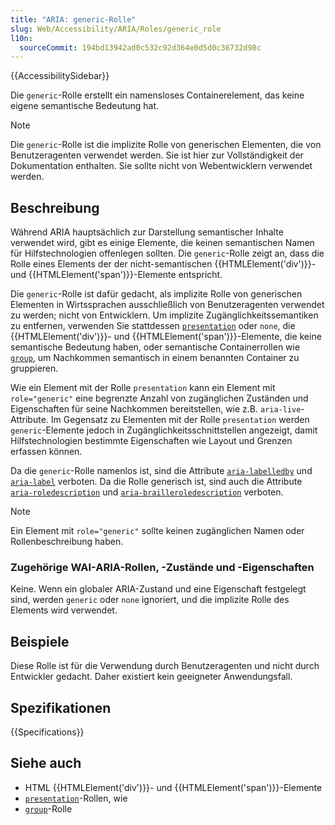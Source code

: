 ```yaml
---
title: "ARIA: generic-Rolle"
slug: Web/Accessibility/ARIA/Roles/generic_role
l10n:
  sourceCommit: 194bd13942ad0c532c92d364e0d5d0c36732d98c
---
```


{{AccessibilitySidebar}}

Die `generic`-Rolle erstellt ein namensloses Containerelement, das keine eigene semantische Bedeutung hat.

> [!NOTE]
> Die `generic`-Rolle ist die implizite Rolle von generischen Elementen, die von Benutzeragenten verwendet werden. Sie ist hier zur Vollständigkeit der Dokumentation enthalten. Sie sollte nicht von Webentwicklern verwendet werden.

## Beschreibung

Während ARIA hauptsächlich zur Darstellung semantischer Inhalte verwendet wird, gibt es einige Elemente, die keinen semantischen Namen für Hilfstechnologien offenlegen sollten. Die `generic`-Rolle zeigt an, dass die Rolle eines Elements der der nicht-semantischen {{HTMLElement('div')}}- und {{HTMLElement('span')}}-Elemente entspricht.

Die `generic`-Rolle ist dafür gedacht, als implizite Rolle von generischen Elementen in Wirtssprachen ausschließlich von Benutzeragenten verwendet zu werden; nicht von Entwicklern. Um implizite Zugänglichkeitssemantiken zu entfernen, verwenden Sie stattdessen [`presentation`](/de/docs/Web/Accessibility/ARIA/Roles/presentation_role) oder `none`, die {{HTMLElement('div')}}- und {{HTMLElement('span')}}-Elemente, die keine semantische Bedeutung haben, oder semantische Containerrollen wie [`group`](/de/docs/Web/Accessibility/ARIA/Roles/group_role), um Nachkommen semantisch in einem benannten Container zu gruppieren.

Wie ein Element mit der Rolle `presentation` kann ein Element mit `role="generic"` eine begrenzte Anzahl von zugänglichen Zuständen und Eigenschaften für seine Nachkommen bereitstellen, wie z.B. `aria-live`-Attribute. Im Gegensatz zu Elementen mit der Rolle `presentation` werden `generic`-Elemente jedoch in Zugänglichkeitsschnittstellen angezeigt, damit Hilfstechnologien bestimmte Eigenschaften wie Layout und Grenzen erfassen können.

Da die `generic`-Rolle namenlos ist, sind die Attribute [`aria-labelledby`](/de/docs/Web/Accessibility/ARIA/Attributes/aria-labelledby) und [`aria-label`](/de/docs/Web/Accessibility/ARIA/Attributes/aria-label) verboten. Da die Rolle generisch ist, sind auch die Attribute [`aria-roledescription`](/de/docs/Web/Accessibility/ARIA/Attributes/aria-roledescription) und [`aria-brailleroledescription`](/de/docs/Web/Accessibility/ARIA/Attributes/aria-brailleroledescription) verboten.

> [!NOTE]
> Ein Element mit `role="generic"` sollte keinen zugänglichen Namen oder Rollenbeschreibung haben.

### Zugehörige WAI-ARIA-Rollen, -Zustände und -Eigenschaften

Keine. Wenn ein globaler ARIA-Zustand und eine Eigenschaft festgelegt sind, werden `generic` oder `none` ignoriert, und die implizite Rolle des Elements wird verwendet.

## Beispiele

Diese Rolle ist für die Verwendung durch Benutzeragenten und nicht durch Entwickler gedacht. Daher existiert kein geeigneter Anwendungsfall.

## Spezifikationen

{{Specifications}}

## Siehe auch

- HTML {{HTMLElement('div')}}- und {{HTMLElement('span')}}-Elemente
- [`presentation`](/de/docs/Web/Accessibility/ARIA/Roles/presentation_role)-Rollen, wie
- [`group`](/de/docs/Web/Accessibility/ARIA/Roles/group_role)-Rolle
